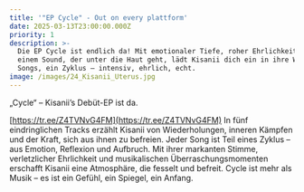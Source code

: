 ```yaml
---
title: '"EP Cycle" - Out on every plattform'
date: 2025-03-13T23:00:00.000Z
priority: 1
description: >-
  Die EP Cycle ist endlich da! Mit emotionaler Tiefe, roher Ehrlichkeit und
  einem Sound, der unter die Haut geht, lädt Kisanii dich ein in ihre Welt. Fünf
  Songs, ein Zyklus – intensiv, ehrlich, echt.
image: /images/24_Kisanii_Uterus.jpg
---
```


„Cycle“ – Kisanii’s Debüt-EP ist da.

[https://tr.ee/Z4TVNvG4FM](https://tr.ee/Z4TVNvG4FM)
In fünf eindringlichen Tracks erzählt Kisanii von Wiederholungen, inneren Kämpfen und der Kraft, sich aus ihnen zu befreien. Jeder Song ist Teil eines Zyklus – aus Emotion, Reflexion und Aufbruch. Mit ihrer markanten Stimme, verletzlicher Ehrlichkeit und musikalischen Überraschungsmomenten erschafft Kisanii eine Atmosphäre, die fesselt und befreit.
Cycle ist mehr als Musik – es ist ein Gefühl, ein Spiegel, ein Anfang.
